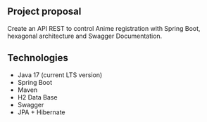 ## Project proposal
Create an API REST to control Anime registration with Spring Boot, hexagonal architecture and Swagger Documentation.


## Technologies
- Java 17 (current LTS version)
- Spring Boot
- Maven
- H2 Data Base
- Swagger
- JPA + Hibernate
